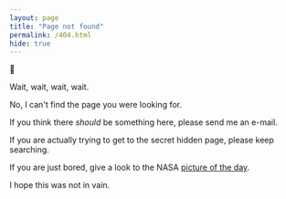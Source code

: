 ```yaml
---
layout: page
title: "Page not found"
permalink: /404.html
hide: true
---
```


:ghost:

Wait, wait, wait, wait.

No, I can't find the page you were looking for.

If you think there *should* be something here, please send me an e-mail.

If you are actually trying to get to the secret hidden page, please keep searching.

If you are just bored, give a look to the NASA [picture of the day](http://apod.nasa.gov/apod/astropix.html).

I hope this was not in vain.